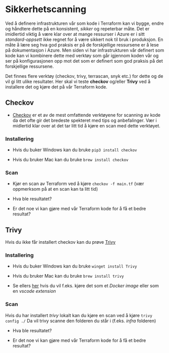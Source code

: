 # Sikkerhetscanning

Ved å definere infrastrukturen vår som kode i Terraform kan vi bygge, endre og håndtere dette på en konsistent, *sikker* og repeterbar måte. Det er imidlertid viktig å være klar over at mange ressurser i Azure er i sitt *standard-oppsett* ikke regnet for å være sikkert nok til bruk i produksjon. En måte å lære seg hva god praksis er på de forskjellige ressursene er å lese på dokumentasjon i Azure. Men siden vi har infrastrukturen vår definert som kode kan vi kombinere dette med verktøy som går igjennom koden vår og ser på konfigurasjonen opp mot det som er definert som god praksis på det forskjellige ressursene. 

Det finnes flere verktøy (checkov, trivy, terrascan, snyk etc.) for dette og de vil gi litt ulike resultater. Her skal vi teste **checkov** og/eller **Trivy** ved å installere det og kjøre det på vår Terraform kode.

## Checkov

- [Checkov](https://github.com/bridgecrewio/checkov) er et av de mest omfattende verktøyene for scanning av kode da det ofte gir det bredeste spekteret med tips og anbefalinger. Vær i midlertid klar over at det tar litt tid å kjøre en scan med dette verktøyet.

### Installering

- Hvis du buker Windows kan du bruke ``pip3 install checkov``

- Hvis du bruker Mac kan du bruke ``brew install checkov``

### Scan

- Kjør en scan av Terraform ved å kjøre ``checkov -f main.tf`` (vær oppmerksom på at en scan kan ta litt tid)

- Hva ble resultatet?

- Er det noe vi kan gjøre med vår Terraform kode for å få et bedre resultat?

## Trivy

Hvis du ikke får installert checkov kan du prøve [Trivy](https://github.com/aquasecurity/trivy)

### Installering

- Hvis du buker Windows kan du bruke ``winget install Trivy``

- Hvis du bruker Mac kan du bruke ``brew install trivy``

- Se ellers [her](https://github.com/aquasecurity/trivy?tab=readme-ov-file#get-trivy) hvis du vil f.eks. kjøre det som et *Docker image* eller som en *vscode extension*

### Scan

Hvis du har installert *trivy* lokalt kan du kjøre en scan ved å kjøre ``trivy config ./`` Da vil trivy scanne den folderen du står i (f.eks. *infra* folderen)

- Hva ble resultatet?

- Er det noe vi kan gjøre med vår Terraform kode for å få et bedre resultat?

